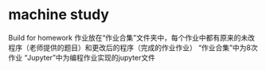 # machine study
 Build for homework
 作业放在“作业合集”文件夹中，每个作业中都有原来的未改程序（老师提供的题目）和更改后的程序（完成的作业作业）
“作业合集”中为8次作业
“Jupyter”中为编程作业实现的jupyter文件